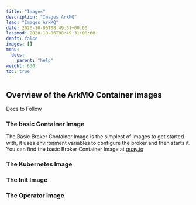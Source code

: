 ```yaml
---
title: "Images"
description: "Images ArkMQ"
lead: "Images ArkMQ"
date: 2020-10-06T08:49:31+00:00
lastmod: 2020-10-06T08:49:31+00:00
draft: false
images: []
menu:
  docs:
    parent: "help"
weight: 630
toc: true
---
```


## Overview of the ArkMQ Container images

Docs to Follow

### The basic Container Image

The Basic Broker Container Image is the simplest of images to get started with, it uses environment variables to configure the broker and then starts it. 
You can find the basic Broker Container Image at [quay.io](https://quay.io/repository/arkmq-org/activemq-artemis-broker)

### The Kubernetes Image

### The Init Image

### The Operator Image
